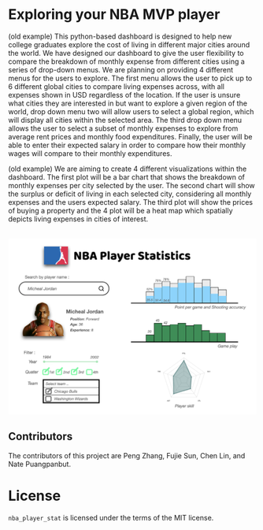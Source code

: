 # Exploring your NBA MVP player

(old example)
This python-based dashboard is designed to help new college graduates explore the cost of living in different major cities around the world. We have designed our dashboard to give the user flexibility to compare the breakdown of monthly expense from different cities using a series of drop-down menus. We are planning on providing 4 different menus for the users to explore. The first menu allows the user to pick up to 6 different global cities to compare living expenses across, with all expenses shown in USD regardless of the location. If the user is unsure what cities they are interested in but want to explore a given region of the world, drop down menu two will allow users to select a global region, which will display all cities within the selected area. The third drop down menu allows the user to select a subset of monthly expenses to explore from average rent prices and monthly food expenditures. Finally, the user will be able to enter their expected salary in order to compare how their monthly wages will compare to their monthly expenditures. 

(old example)
We are aiming to create 4 different visualizations within the dashboard. The first plot will be a bar chart that shows the breakdown of monthly expenses per city selected by the user. The second chart will show the surplus or deficit of living in each selected city, considering all monthly expenses and the users expected salary. The third plot will show the prices of buying a property and the 4 plot will be a heat map which spatially depicts living expenses in cities of interest. 

<br>
<img src="img/dashboard_design_version1.png">

## Contributors
The contributors of this project are Peng Zhang, Fujie Sun, Chen Lin, and Nate Puangpanbut.

# License
`nba_player_stat` is licensed under the terms of the MIT license.